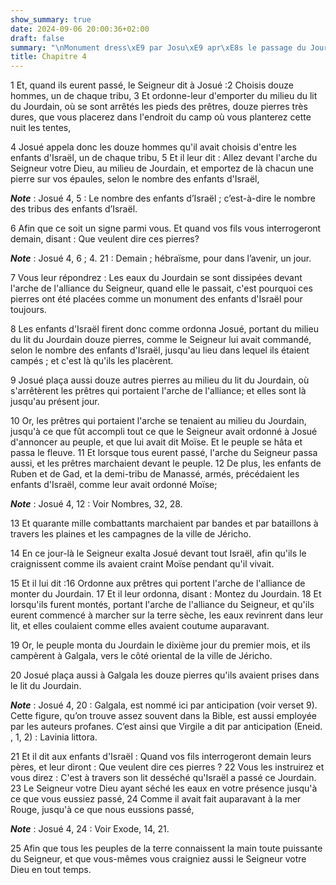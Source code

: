 ```yaml
---
show_summary: true
date: 2024-09-06 20:00:36+02:00
draft: false
summary: "\nMonument dress\xE9 par Josu\xE9 apr\xE8s le passage du Jourdain.\n"
title: Chapitre 4
---
```





1 Et, quand ils eurent passé, le Seigneur dit à Josué :2 Choisis douze hommes, un de chaque tribu, 3 Et ordonne-leur d'emporter du milieu du lit du Jourdain, où se sont arrêtés les pieds des prêtres, douze pierres très dures, que vous placerez dans l'endroit du camp où vous planterez cette nuit les tentes,


4 Josué appela donc les douze hommes qu'il avait choisis d'entre les enfants d'Israël, un de chaque tribu, 5 Et il leur dit : Allez devant l'arche du Seigneur votre Dieu, au milieu de Jourdain, et emportez de là chacun une pierre sur vos épaules, selon le nombre des enfants d'Israël,

***Note*** :  Josué 4, 5 : Le nombre des enfants d’Israël ; c’est-à-dire le nombre des tribus des enfants d’Israël.

6 Afin que ce soit un signe parmi vous. Et quand vos fils vous interrogeront demain, disant : Que veulent dire ces pierres?

***Note*** :  Josué 4, 6 ; 4. 21 : Demain ; hébraïsme, pour dans l’avenir, un jour.

7 Vous leur répondrez : Les eaux du Jourdain se sont dissipées devant l'arche de l'alliance du Seigneur, quand elle le passait, c'est pourquoi ces pierres ont été placées comme un monument des enfants d'Israël pour toujours.


8 Les enfants d'Israël firent donc comme ordonna Josué, portant du milieu du lit du Jourdain douze pierres, comme le Seigneur lui avait commandé, selon le nombre des enfants d'Israël, jusqu'au lieu dans lequel ils étaient campés ; et c'est là qu'ils les placèrent.


9 Josué plaça aussi douze autres pierres au milieu du lit du Jourdain, où s'arrêtèrent les prêtres qui portaient l'arche de l'alliance; et elles sont là jusqu'au présent jour.


10 Or, les prêtres qui portaient l'arche se tenaient au milieu du Jourdain, jusqu'à ce que fût accompli tout ce que le Seigneur avait ordonné à Josué d'annoncer au peuple, et que lui avait dit Moïse. Et le peuple se hâta et passa le fleuve. 11 Et lorsque tous eurent passé, l'arche du Seigneur passa aussi, et les prêtres marchaient devant le peuple. 12 De plus, les enfants de Ruben et de Gad, et la demi-tribu de Manassé, armés, précédaient les enfants d'Israël, comme leur avait ordonné Moïse;

***Note*** :  Josué 4, 12 : Voir Nombres, 32, 28.

13 Et quarante mille combattants marchaient par bandes et par bataillons à travers les plaines et les campagnes de la ville de Jéricho.


14 En ce jour-là le Seigneur exalta Josué devant tout Israël, afin qu'ils le craignissent comme ils avaient craint Moïse pendant qu'il vivait.


15 Et il lui dit :16 Ordonne aux prêtres qui portent l'arche de l'alliance de monter du Jourdain. 17 Et il leur ordonna, disant : Montez du Jourdain. 18 Et lorsqu'ils furent montés, portant l'arche de l'alliance du Seigneur, et qu'ils eurent commencé à marcher sur la terre sèche, les eaux revinrent dans leur lit, et elles coulaient comme elles avaient coutume auparavant.


19 Or, le peuple monta du Jourdain le dixième jour du premier mois, et ils campèrent à Galgala, vers le côté oriental de la ville de Jéricho.


20 Josué plaça aussi à Galgala les douze pierres qu'ils avaient prises dans le lit du Jourdain.

***Note*** :  Josué 4, 20 : Galgala, est nommé ici par anticipation (voir verset 9). Cette figure, qu’on trouve assez souvent dans la Bible, est aussi employée par les auteurs profanes. C’est ainsi que Virgile a dit par anticipation (Eneid. , 1, 2) : Lavinia littora.

21 Et il dit aux enfants d'Israël : Quand vos fils interrogeront demain leurs pères, et leur diront : Que veulent dire ces pierres ? 22 Vous les instruirez et vous direz : C'est à travers son lit desséché qu'Israël a passé ce Jourdain. 23 Le Seigneur votre Dieu ayant séché les eaux en votre présence jusqu'à ce que vous eussiez passé, 24 Comme il avait fait auparavant à la mer Rouge, jusqu'à ce que nous eussions passé,

***Note*** :  Josué 4, 24 : Voir Exode, 14, 21.

25 Afin que tous les peuples de la terre connaissent la main toute puissante du Seigneur, et que vous-mêmes vous craigniez aussi le Seigneur votre Dieu en tout temps.


